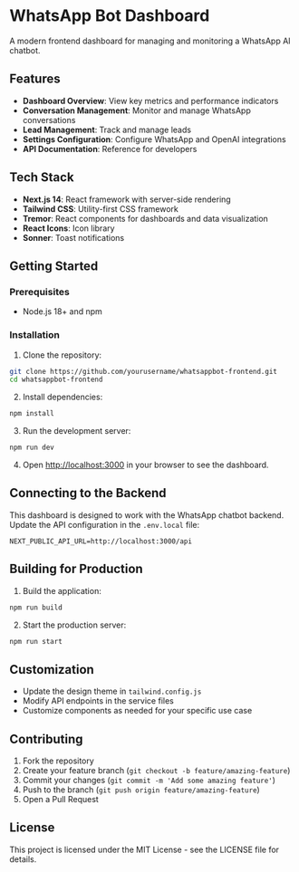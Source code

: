 # WhatsApp Bot Dashboard

A modern frontend dashboard for managing and monitoring a WhatsApp AI chatbot.

## Features

- **Dashboard Overview**: View key metrics and performance indicators
- **Conversation Management**: Monitor and manage WhatsApp conversations
- **Lead Management**: Track and manage leads
- **Settings Configuration**: Configure WhatsApp and OpenAI integrations
- **API Documentation**: Reference for developers

## Tech Stack

- **Next.js 14**: React framework with server-side rendering
- **Tailwind CSS**: Utility-first CSS framework
- **Tremor**: React components for dashboards and data visualization
- **React Icons**: Icon library
- **Sonner**: Toast notifications

## Getting Started

### Prerequisites

- Node.js 18+ and npm

### Installation

1. Clone the repository:
```bash
git clone https://github.com/yourusername/whatsappbot-frontend.git
cd whatsappbot-frontend
```

2. Install dependencies:
```bash
npm install
```

3. Run the development server:
```bash
npm run dev
```

4. Open [http://localhost:3000](http://localhost:3000) in your browser to see the dashboard.

## Connecting to the Backend

This dashboard is designed to work with the WhatsApp chatbot backend. Update the API configuration in the `.env.local` file:

```
NEXT_PUBLIC_API_URL=http://localhost:3000/api
```

## Building for Production

1. Build the application:
```bash
npm run build
```

2. Start the production server:
```bash
npm run start
```

## Customization

- Update the design theme in `tailwind.config.js`
- Modify API endpoints in the service files
- Customize components as needed for your specific use case

## Contributing

1. Fork the repository
2. Create your feature branch (`git checkout -b feature/amazing-feature`)
3. Commit your changes (`git commit -m 'Add some amazing feature'`)
4. Push to the branch (`git push origin feature/amazing-feature`)
5. Open a Pull Request

## License

This project is licensed under the MIT License - see the LICENSE file for details. 